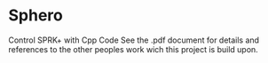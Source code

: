 # Sphero
Control SPRK+ with Cpp Code
See the .pdf document for details and references to the other peoples work wich this project is build upon.
